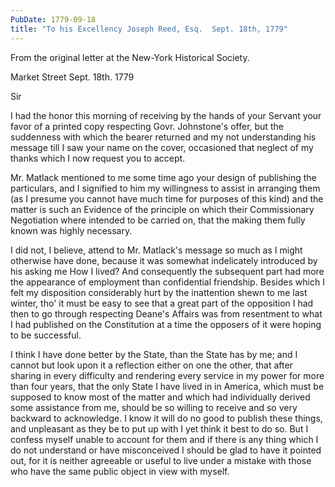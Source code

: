```yaml
---
PubDate: 1779-09-18
title: "To his Excellency Joseph Reed, Esq.  Sept. 18th, 1779"
---
```


   From the original letter at the New-York Historical Society.

   Market Street Sept. 18th. 1779

   Sir

   I had the honor this morning of receiving by the hands of your Servant
   your favor of a printed copy respecting Govr. Johnstone's offer, but
   the suddenness with which the bearer returned and my not understanding his
   message till I saw your name on the cover, occasioned that neglect of my
   thanks which I now request you to accept.

   Mr. Matlack mentioned to me some time ago your design of publishing the
   particulars, and I signified to him my willingness to assist in arranging
   them (as I presume you cannot have much time for purposes of this kind)
   and the matter is such an Evidence of the principle on which their
   Commissionary Negotiation where intended to be carried on, that the making
   them fully known was highly necessary.

   I did not, I believe, attend to Mr. Matlack's message so much as I might
   otherwise have done, because it was somewhat indelicately introduced by
   his asking me How I lived? And consequently the subsequent part had more
   the appearance of employment than confidential friendship. Besides which I
   felt my disposition considerably hurt by the inattention shewn to me last
   winter, tho' it must be easy to see that a great part of the opposition
   I had then to go through respecting Deane's Affairs was from resentment to
   what I had published on the Constitution at a time the opposers of it were
   hoping to be successful. 
   
   I think I have done better by the State, than the
   State has by me; and I cannot but look upon it a reflection either on one
   the other, that after sharing in every difficulty and rendering every
   service in my power for more than four years, that the only State I have
   lived in in America, which must be supposed to know most of the matter and
   which had individually derived some assistance from me, should be so
   willing to receive and so very backward to acknowledge. I know it will do
   no good to publish these things, and unpleasant as they be to put up with
   I yet think it best to do so. But I confess myself unable to account for
   them and if there is any thing which I do not understand or have
   misconceived I should be glad to have it pointed out, for it is neither
   agreeable or useful to live under a mistake with those who have the same
   public object in view with myself.


